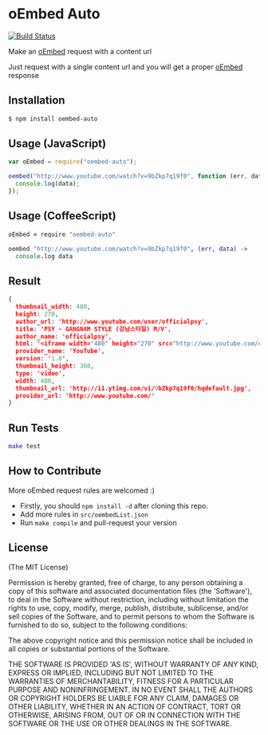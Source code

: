 # oEmbed Auto

[![Build Status](https://secure.travis-ci.org/inspiredjw/oembed-auto.png)](http://travis-ci.org/inspiredjw/oembed-auto)

Make an [oEmbed][0] request with a content url

Just request with a single content url and you will get a proper [oEmbed][0] response

## Installation
```bash
$ npm install oembed-auto
```

## Usage (JavaScript)
```javascript
var oEmbed = require("oembed-auto");

oembed("http://www.youtube.com/watch?v=9bZkp7q19f0", function (err, data) {
  console.log(data);
});
```

## Usage (CoffeeScript)
```coffeescript
oEmbed = require "oembed-auto"

oembed "http://www.youtube.com/watch?v=9bZkp7q19f0", (err, data) ->
  console.log data
```

## Result
```JSON
{
  thumbnail_width: 480,
  height: 270,
  author_url: 'http://www.youtube.com/user/officialpsy',
  title: 'PSY - GANGNAM STYLE (강남스타일) M/V',
  author_name: 'officialpsy',
  html: '<iframe width="480" height="270" src="http://www.youtube.com/embed/9bZkp7q19f0?feature=oembed" frameborder="0" allowfullscreen></iframe>',
  provider_name: 'YouTube',
  version: '1.0',
  thumbnail_height: 360,
  type: 'video',
  width: 480,
  thumbnail_url: 'http://i1.ytimg.com/vi/9bZkp7q19f0/hqdefault.jpg',
  provider_url: 'http://www.youtube.com/'
}
```

## Run Tests
```bash
make test
```

## How to Contribute
More oEmbed request rules are welcomed :)

- Firstly, you should `npm install -d` after cloning this repo.
- Add more rules in `src/oembedList.json`
- Run `make compile` and pull-request your version

## License

(The MIT License)

Permission is hereby granted, free of charge, to any person obtaining
a copy of this software and associated documentation files (the
'Software'), to deal in the Software without restriction, including
without limitation the rights to use, copy, modify, merge, publish,
distribute, sublicense, and/or sell copies of the Software, and to
permit persons to whom the Software is furnished to do so, subject to
the following conditions:

The above copyright notice and this permission notice shall be
included in all copies or substantial portions of the Software.

THE SOFTWARE IS PROVIDED 'AS IS', WITHOUT WARRANTY OF ANY KIND,
EXPRESS OR IMPLIED, INCLUDING BUT NOT LIMITED TO THE WARRANTIES OF
MERCHANTABILITY, FITNESS FOR A PARTICULAR PURPOSE AND NONINFRINGEMENT.
IN NO EVENT SHALL THE AUTHORS OR COPYRIGHT HOLDERS BE LIABLE FOR ANY
CLAIM, DAMAGES OR OTHER LIABILITY, WHETHER IN AN ACTION OF CONTRACT,
TORT OR OTHERWISE, ARISING FROM, OUT OF OR IN CONNECTION WITH THE
SOFTWARE OR THE USE OR OTHER DEALINGS IN THE SOFTWARE.

[0]: http://oembed.com